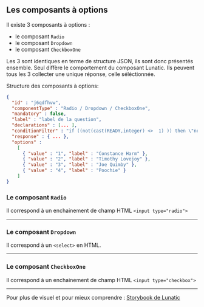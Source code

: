## Les composants à options

Il existe 3 composants à options :

- le composant `Radio`
- le composant `Dropdown`
- le composant `CheckboxOne`

Les 3 sont identiques en terme de structure JSON, ils sont donc présentés ensemble. Seul diffère le comportement du composant Lunatic.
Ils peuvent tous les 3 collecter une unique réponse, celle séléctionnée.

Structure des composants à options:

```json
{
  "id" : "j6qdfhvw",
  "componentType" : "Radio / Dropdown / CheckboxOne",
  "mandatory" : false,
  "label" : "label de la question",
  "declarations" : [... ],
  "conditionFilter" : "if ((not(cast(READY,integer) <>  1) )) then \"normal\" else \"hidden\"",
  "response" : { ... },
  "options" :
    [
      { "value" : "1", "label" : "Constance Harm" },
      { "value" : "2", "label" : "Timothy Lovejoy" },
      { "value" : "3", "label" : "Joe Quimby" },
      { "value" : "4", "label" : "Poochie" }
    ]
}
```

### Le composant `Radio`

Il correspond à un enchainement de champ HTML `<input type="radio">`

---

### Le composant `Dropdown`

Il correspond à un `<select>` en HTML.

---

### Le composant `CheckboxOne`

Il correspond à un enchainement de champ HTML `<input type="checkbox">`

---

Pour plus de visuel et pour mieux comprendre : [Storybook de Lunatic](https://inseefr.github.io/Lunatic/storybook/)
